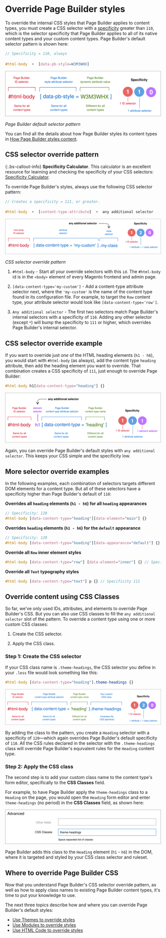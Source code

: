 # Override Page Builder styles

To override the internal CSS styles that Page Builder applies to content types, you must create a CSS selector with a [specificity](https://developer.mozilla.org/en-US/docs/Web/CSS/Specificity) greater than `110`, which is the selector specificity that Page Builder applies to all of its native content types and your custom content types. Page Builder's default selector pattern is shown here:

```scss
// Specificity = 110, always

#html-body  +  [data-pb-style=W3M3WHX]
```

![Default style selector](../images/pagebuilder-style-selector.svg)

_Page Builder default selector pattern_

You can find all the details about how Page Builder styles its content types in [How Page Builder styles content](how-pagebuilder-styles-content.md).

## CSS selector override pattern

{:.bs-callout-info}
**Specificity Calculator**. This calculator is an excellent resource for learning and checking the specificity of your CSS selectors: [Specificity Calculator](https://specificity.keegan.st/).

To override Page Builder's styles, always use the following CSS selector pattern:

```scss
// Creates a specificity = 111, or greater.

#html-body  +  [content-type-attribute]  +  any additional selector
```

![CSS selector override pattern](../images/pagebuilder-style-override-pattern-class.svg)

_CSS selector override pattern_

1. `#html-body` - Start all your override selectors with this `id`. The `#html-body` id is in the `<body>` element of every Magento frontend and admin page.

1. `[data-content-type='my-custom']` - Add a content-type attribute selector next, where the `'my-custom'` is the name of the content type found in its configuration file. For example, to target the `Row` content type, your attribute selector would look like `[data-content-type='row']`.

1. `Any additional selector` - The first two selectors match Page Builder's internal selectors with a specificity of `110`. Adding any other selector (except `*`) will bump the specificity to `111` or higher, which overrides Page Builder's internal selector.

## CSS selector override example

If you want to override just _one_ of the HTML heading elements (`h1 - h6`), you would start with `#html-body` (as always), add the content type `heading` attribute, then add the heading element you want to override. That combination creates a CSS specificity of `111`, just enough to override Page Builder:

```scss
#html-body h1[data-content-type="heading"] {}
```

![Page Builder style selector](../images/pagebuilder-style-override-element-selector.svg)

Again, you can override Page Builder's default styles with `any additional selector`. This keeps your CSS simple and the specificity low.

## More selector override examples

In the following examples, each combination of selectors targets different DOM elements for a content type. But all of these selectors have a specificity higher than Page Builder's default of `110`:

**Overrides all `heading` elements (`h1 - h6`) for all `heading` appearances**

```scss
// Specificity: 120
#html-body [data-content-type="heading"][data-element="main"] {}
```

**Overrides `heading` elements (`h1 - h6`) for the `default` appearance**

```scss
// Specificity: 120
#html-body [data-content-type="heading"][data-appearance="default"] {}
```

**Override all `Row` inner element styles**

```scss
#html-body [data-content-type="row"] [data-element="inner"] {} // Specificity 120
```

**Override all `Text` typography styles**

```scss
#html-body [data-content-type="text"] p {} // Specificity 111
```

## Override content using CSS Classes

So far, we've only used IDs, attributes, and elements to override Page Builder's CSS. But you can also use CSS classes to fill the `any additional selector` slot of the pattern. To override a content type using one or more custom CSS classes:

1. Create the CSS selector.

2. Apply the CSS class.

### Step 1: Create the CSS selector

If your CSS class name is `.theme-headings`, the CSS selector you define in your `.less` file would look something like this:

```scss
#html-body [data-content-type="heading"].theme-headings {}
```

![Page Builder style selector](../images/pagebuilder-style-override-selector.svg)

By adding the class to the pattern, you create a `Heading` selector with a specificity of `120`—which again overrides Page Builder's default specificity of `110`. All the CSS rules declared in the selector with the `.theme-headings` class will override Page Builder's equivalent rules for the `Heading` content type.

### Step 2: Apply the CSS class

The second step is to add your custom class name to the content type's form editor, specifically to the **CSS Classes** field.

For example, to have Page Builder apply the `theme-headings` class to a `Heading` on the page, you would open the `Heading` form editor and enter `theme-headings` (no period) in the **CSS Classes** field, as shown here:

![Add CSS class to content type](../images/css-classes-field.svg)

Page Builder adds this class to the `Heading` element (`h1` - `h6`) in the DOM, where it is targeted and styled by your CSS class selector and ruleset.

## Where to override Page Builder CSS

Now that you understand Page Builder's CSS selector override pattern, as well as how to apply class names to existing Page Builder content types, it's time to put your knowledge to use.

The next three topics describe how and where you can override Page Builder's default styles:

-  [Use Themes to override styles](use-themes-to-override-styles.md)
-  [Use Modules to override styles](use-modules-to-override-styles.md)
-  [Use HTML Code to override styles](use-htmlcode-to-override-styles.md)
